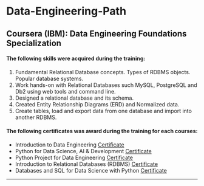 <h1> Data-Engineering-Path </h1>

## Coursera (IBM): Data Engineering Foundations Specialization

#### The following skills were acquired during the training:
1. Fundamental Relational Database concepts. Types of RDBMS objects. Popular database systems.
2. Work hands-on with Relational Databases such MySQL, PostgreSQL and Db2 using web tools and command line.
3. Designed a relational database and its schema. 
4. Created Entity Relationship Diagrams (ERD) and Normalized data.
5. Create tables, load and export data from one database and import into another RDBMS.
 
 
#### The following certificates was award during the training for each courses:
- Introduction to Data Engineering <a href="https://www.coursera.org/account/accomplishments/verify/KYRCXFJDUL7P"> Certificate <a/> 
- Python for Data Science, AI & Development <a href="https://www.coursera.org/account/accomplishments/verify/9GQYHABKGWQU"> Certificate <a/> 
- Python Project for Data Engineering <a href="https://www.coursera.org/account/accomplishments/verify/2A8X7YHUFEES"> Certificate <a/> 
- Introduction to Relational Databases (RDBMS) <a href="https://www.coursera.org/account/accomplishments/verify/58EZ23PSWR2F"> Certificate <a/> 
- Databases and SQL for Data Science with Python <a href=""> Certificate <a/>


<hr>

